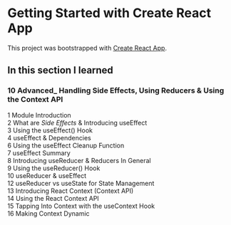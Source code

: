 # Getting Started with Create React App

This project was bootstrapped with [Create React App](https://github.com/facebook/create-react-app).

## In this section I learned
### 10 Advanced_ Handling Side Effects, Using Reducers & Using the Context API
1 Module Introduction <br/>
2 What are _Side Effects_ & Introducing useEffect <br/>
3 Using the useEffect() Hook <br/>
4 useEffect & Dependencies <br/>
6 Using the useEffect Cleanup Function <br/>
7 useEffect Summary <br/>
8 Introducing useReducer & Reducers In General <br/>
9 Using the useReducer() Hook <br/>
10 useReducer & useEffect <br/>
12 useReducer vs useState for State Management <br/>
13 Introducing React Context (Context API) <br/>
14 Using the React Context API <br/>
15 Tapping Into Context with the useContext Hook <br/>
16 Making Context Dynamic <br/>
